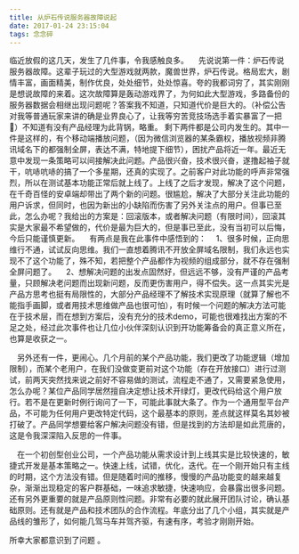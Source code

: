```yaml
---
title: 从炉石传说服务器故障说起
date: 2017-01-24 23:15:04
tags: 念念碎
---
```

 临近放假的这几天，发生了几件事，令我感触良多。
 先说说第一件：炉石传说服务器故障。这辈子玩过的大型游戏就两款，魔兽世界，炉石传说。格局宏大，剧情丰富，画面精美，制作优良，处处细节，处处惊喜。夸的我都词穷了，其实刚刚是想说故障的来着。这次故障算是轰动游戏界了，为何如此大型游戏，多路备份的服务器数据会相继出现问题呢？答案我不知道，只知道代价是巨大的。（补偿公告对我等普通玩家来讲的确是业界良心了，让我等穷苦竞技场选手着实暴富了一把🤦‍）不知道有没有产品经理为此背锅，略重。
剩下两件都是公司内发生的。其中一件是这样的，有个移动端播放问题，（因为微信浏览器的某条霸权，播放视频非腾讯域名下的都强制全屏，表达不满，特地提下细节），困扰产品将近一年。最近无意中发现一条策略可以间接解决此问题。产品很兴奋，技术很兴奋，遂撸起袖子就干，吭哧吭哧的搞了一个多星期，还真的实现了。之前客户对此功能的呼声非常强烈，所以在测试基本功能正常后就上线了。上线了之后才发现，解决了这个问题，在千奇百怪的安卓端却带出了两个新的问题。很尴尬，解决了大部分关注此功能的用户诉求，但同时，也因为新出的小缺陷而伤害了另外关注点的用户。但事已至此，怎么办呢？我给出的方案是：回滚版本，或者解决问题（有限时间），回滚其实是大家最不希望做的，代价是最为巨大的，但是事已至此，没有当初可以后悔，今后只能谨慎更新。
 有两点是我在此事件中感悟到的：
 1、很多时候，正向思维行不通，试试反向思维。我们一直想着腾讯不开放全屏域名限制，我们永远也实现不了这个功能了，殊不知，若把整个产品都作为视频的组成部分，就不存在强制全屏问题了。
 2、想解决问题的出发点固然好，但远远不够，没有严谨的产品考量，只顾解决老问题而出现新问题，反而更伤害用户，得不偿失。这一点其实光是产品方思考也挺有局限性的，大部分产品经理不了解技术实现原理（就算了解也不能指手画脚，或者用技术思维做产品也很可怕），有时候一个问题的解决方法可能在于技术层，而在想到方案后，没有充分的技术demo，可能也很难找出方案的不足之处，经过此次事件也让几位小伙伴深刻认识到开功能筹备会的真正意义所在，也算是收获之一。

 另外还有一件，更闹心。几个月前的某个产品功能，我们更改了功能逻辑（增加限制），而某个老用户，在我们没做变更前对这个功能（存在开放接口）进行过测试，前两天突然找来说之前好不容易做的测试，流程走不通了，又需要紧急使用，怎么办呢？某位产品同学居然擅自决定想让技术开绿灯，更改代码给这个用户放行。若不是在更新时例行询问了一下，可能此事就大条了。作为一个通用型平台产品，不可能为任何用户更改特定代码，这个最基本的原则，差点就这样莫名其妙被打破了。产品同学想要给客户解决问题没有错，但是找到的方法却是如此荒唐的，这是令我深深陷入反思的一件事。

 在一个初创型创业公司，一个产品功能从需求设计到上线其实是比较快速的，敏捷式开发是基本策略之一。快速上线，试错，优化，迭代。在一个刚开始只有主线的时期，这个方法没有错。但是随着时间的推移，慢慢的产品功能变的越来越复杂，渐渐出现稳定的客户群基础，一味追求敏捷，快速响应，会暴露出很多问题。还有另外更重要的就是产品原则性问题。非常有必要的就此展开团队讨论，确认基础原则。还有就是产品和技术团队的合作流程。年底分出了几个小组，其实就是产品线的雏形了，如何能几驾马车并驾齐驱，有速有序，考验才刚刚开始。

所幸大家都意识到了问题 。




